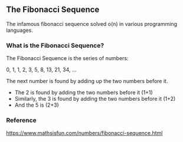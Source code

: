 ## The Fibonacci Sequence

The infamous fibonacci sequence solved o(n) in various programming languages.

### What is the Fibonacci Sequence?

The Fibonacci Sequence is the series of numbers:

0, 1, 1, 2, 3, 5, 8, 13, 21, 34, ...

The next number is found by adding up the two numbers before it.

* The 2 is found by adding the two numbers before it (1+1)
* Similarly, the 3 is found by adding the two numbers before it (1+2)
* And the 5 is (2+3)

### Reference

https://www.mathsisfun.com/numbers/fibonacci-sequence.html
